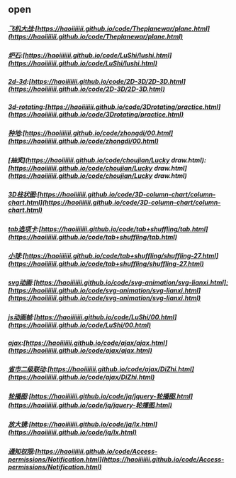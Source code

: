 ## open

##### [飞机大战](https://haoiiiiiii.github.io/code/Theplanewar/plane.html):[https://haoiiiiiii.github.io/code/Theplanewar/plane.html](https://haoiiiiiii.github.io/code/Theplanewar/plane.html)

##### [炉石](https://haoiiiiiii.github.io/code/LuShi/lushi.html):[https://haoiiiiiii.github.io/code/LuShi/lushi.html](https://haoiiiiiii.github.io/code/LuShi/lushi.html)

##### [2d-3d](https://haoiiiiiii.github.io/code/2D-3D/2D-3D.html):[https://haoiiiiiii.github.io/code/2D-3D/2D-3D.html](https://haoiiiiiii.github.io/code/2D-3D/2D-3D.html)

##### [3d-rotating](https://haoiiiiiii.github.io/code/3Drotating/practice.html):[https://haoiiiiiii.github.io/code/3Drotating/practice.html](https://haoiiiiiii.github.io/code/3Drotating/practice.html)

##### [种地](https://haoiiiiiii.github.io/code/zhongdi/00.html):[https://haoiiiiiii.github.io/code/zhongdi/00.html](https://haoiiiiiii.github.io/code/zhongdi/00.html)

##### [抽奖](https://haoiiiiiii.github.io/code/choujian/Lucky draw.html):[https://haoiiiiiii.github.io/code/choujian/Lucky draw.html](https://haoiiiiiii.github.io/code/choujian/Lucky draw.html)

##### [3D柱状图](https://haoiiiiiii.github.io/code/3D-column-chart/column-chart.html):[https://haoiiiiiii.github.io/code/3D-column-chart/column-chart.html](https://haoiiiiiii.github.io/code/3D-column-chart/column-chart.html)

##### [tab选项卡](https://haoiiiiiii.github.io/code/tab+shuffling/tab.html):[https://haoiiiiiii.github.io/code/tab+shuffling/tab.html](https://haoiiiiiii.github.io/code/tab+shuffling/tab.html)

##### [小球](https://haoiiiiiii.github.io/code/tab+shuffling/shuffling-27.html):[https://haoiiiiiii.github.io/code/tab+shuffling/shuffling-27.html](https://haoiiiiiii.github.io/code/tab+shuffling/shuffling-27.html)

##### [svg动画](https://haoiiiiiii.github.io/code/svg-animation/svg-lianxi.html):[https://haoiiiiiii.github.io/code/svg-animation/svg-lianxi.html]:[https://haoiiiiiii.github.io/code/svg-animation/svg-lianxi.html](https://haoiiiiiii.github.io/code/svg-animation/svg-lianxi.html)

##### [js动画帧](https://haoiiiiiii.github.io/code/LuShi/00.html):[https://haoiiiiiii.github.io/code/LuShi/00.html](https://haoiiiiiii.github.io/code/LuShi/00.html)

##### [ajax](https://haoiiiiiii.github.io/code/ajax/ajax.html):[https://haoiiiiiii.github.io/code/ajax/ajax.html](https://haoiiiiiii.github.io/code/ajax/ajax.html)
##### [省市二级联动](https://haoiiiiiii.github.io/code/ajax/DiZhi.html):[https://haoiiiiiii.github.io/code/ajax/DiZhi.html](https://haoiiiiiii.github.io/code/ajax/DiZhi.html)

##### [轮播图](https://haoiiiiiii.github.io/code/jq/jquery-轮播图.html):[https://haoiiiiiii.github.io/code/jq/jquery-轮播图.html](https://haoiiiiiii.github.io/code/jq/jquery-轮播图.html)
##### [放大镜](https://haoiiiiiii.github.io/code/jq/lx.html):[https://haoiiiiiii.github.io/code/jq/lx.html](https://haoiiiiiii.github.io/code/jq/lx.html)
##### [通知权限](https://haoiiiiiii.github.io/code/Access-permissions/Notification.html):[https://haoiiiiiii.github.io/code/Access-permissions/Notification.html](https://haoiiiiiii.github.io/code/Access-permissions/Notification.html)